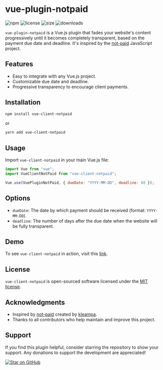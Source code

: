 # vue-plugin-notpaid

![npm](https://img.shields.io/npm/v/vue-plugin-notpaid)
![license](https://img.shields.io/npm/l/vue-plugin-notpaid)
![size](https://img.shields.io/bundlephobia/min/vue-plugin-notpaid)
![downloads](https://img.shields.io/npm/dw/vue-plugin-notpaid)

`vue-plugin-notpaid` is a Vue.js plugin that fades your website's content progressively until it becomes completely transparent, based on the payment due date and deadline. It's inspired by the [not-paid](https://github.com/kleampa/not-paid) JavaScript project.

## Features

- Easy to integrate with any Vue.js project.
- Customizable due date and deadline.
- Progressive transparency to encourage client payments.

## Installation

```bash
npm install vue-client-notpaid
```

or

```bash
yarn add vue-client-notpaid
```

## Usage

Import `vue-client-notpaid` in your main Vue.js file:

```javascript
import Vue from "vue";
import VueClientNotPaid from "vue-client-notpaid";

Vue.use(VuePluginNotPaid, { dueDate: "YYYY-MM-DD", deadline: 60 });
```

## Options

- `dueDate`: The date by which payment should be received (format: `YYYY-MM-DD`).
- `deadline`: The number of days after the due date when the website will be fully transparent.

## Demo

To see `vue-client-notpaid` in action, visit this [link](#).

## License

`vue-client-notpaid` is open-sourced software licensed under the [MIT license](LICENSE).

## Acknowledgments

- Inspired by [not-paid](https://github.com/kleampa/not-paid) created by [kleampa](https://github.com/kleampa).
- Thanks to all contributors who help maintain and improve this project.

## Support

If you find this plugin helpful, consider starring the repository to show your support. Any donations to support the development are appreciated!

[![Star on GitHub](https://img.shields.io/github/stars/Dantescur/vue-client-notpaid.svg?style=social)](https://github.com/your-username/vue-plugin-notpaid/stargazers)
